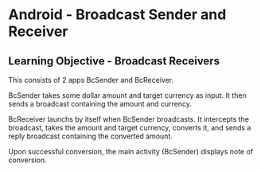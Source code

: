 # Android - Broadcast Sender and Receiver
## Learning Objective - Broadcast Receivers

This consists of 2 apps BcSender and BcReceiver.

BcSender takes some dollar amount and target currency as input. It then sends a broadcast containing the amount and currency.

BcReceiver launchs by itself when BcSender broadcasts. It intercepts the broadcast, takes the amount and target currency, converts it, and sends a reply broadcast containing the converted amount.

Upon successful conversion, the main activity (BcSender) displays note of conversion.
